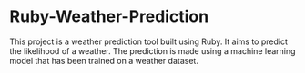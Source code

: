 # Ruby-Weather-Prediction
This project is a weather prediction tool built using Ruby. It aims to predict the likelihood of a weather. The prediction is made using a machine learning model that has been trained on a weather dataset.
